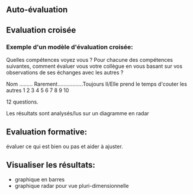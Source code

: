 <!--

---
title: Evaluations
description: Un tour d'horizon des différentes types d'évaluations et bonnes pratique spour la conception.
image_url: 
---

-->

## Auto-évaluation


## Evaluation croisée

### Exemple d'un modèle d'évaluation croisée:

Quelles compétences voyez vous ?
Pour chacune des compétences suivantes, comment évaluer vous votre collègue en vous basant sur vos observations de ses échanges avec les autres ?

Nom .........                                    Rarement.................Toujours
Il/Elle prend le temps d'couter les autres             1 2 3 4 5 6 7 8 9 10

12 questions.

Les résultats sont analysés/lus sur un diagramme en radar

## Evaluation formative: 

évaluer ce qui est bien ou pas et aider à ajuster.

## Visualiser les résultats:

- graphique en barres
- graphique radar pour vue pluri-dimensionnelle
